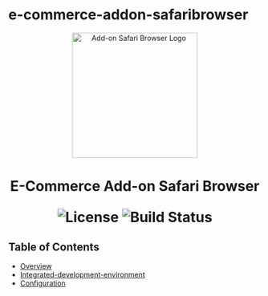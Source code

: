 # e-commerce-addon-safaribrowser
<p align="center">
  <img src="" alt="Add-on Safari Browser Logo" width="250">
</p>

<h1 align="center"> E-Commerce Add-on Safari Browser</h>

<p align="center">
  <img alt="License" src="https://img.shields.io/badge/license-Apache%202.0-blue.svg">
  <img alt="Build Status" src="https://img.shields.io/badge/build-passing-teal.svg">
</p>

## Table of Contents

- [Overview](#overview)
- [Integrated-development-environment](#integrated-development-environment)
- [Configuration](#configuration)